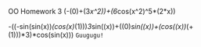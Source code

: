 OO Homework 3
(-(0)+(3*x^2))+(6*cos(x^2)^5*(2*x))


-((-sin(sin(x))*(cos(x)*(1)))*3*sin((x))+((0)*sin((x))+(cos((x))*(+(1)))*3)*cos(sin(x)))
`Guugugu!`